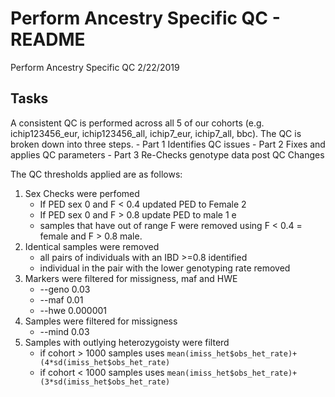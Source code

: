 Perform Ancestry Specific QC - README
================
Perform Ancestry Specific QC
2/22/2019

Tasks
-----

A consistent QC is performed across all 5 of our cohorts (e.g. ichip123456\_eur, ichip123456\_all, ichip7\_eur, ichip7\_all, bbc). The QC is broken down into three steps. - Part 1 Identifies QC issues - Part 2 Fixes and applies QC parameters - Part 3 Re-Checks genotype data post QC Changes

The QC thresholds applied are as follows:

1.  Sex Checks were perfomed
    -   If PED sex 0 and F &lt; 0.4 updated PED to Female 2
    -   If PED sex 0 and F &gt; 0.8 update PED to male 1 e
    -   samples that have out of range F were removed using F &lt; 0.4 = female and F &gt; 0.8 male.
2.  Identical samples were removed
    -   all pairs of individuals with an IBD &gt;=0.8 identified
    -   individual in the pair with the lower genotyping rate removed
3.  Markers were filtered for missigness, maf and HWE
    -   --geno 0.03
    -   --maf 0.01
    -   --hwe 0.000001
4.  Samples were filtered for missigness
    -   --mind 0.03
5.  Samples with outlying heterozygoisty were filterd
    -   if cohort &gt; 1000 samples uses `mean(imiss_het$obs_het_rate)+(4*sd(imiss_het$obs_het_rate)`
    -   if cohort &lt; 1000 samples uses `mean(imiss_het$obs_het_rate)+(3*sd(imiss_het$obs_het_rate)`
